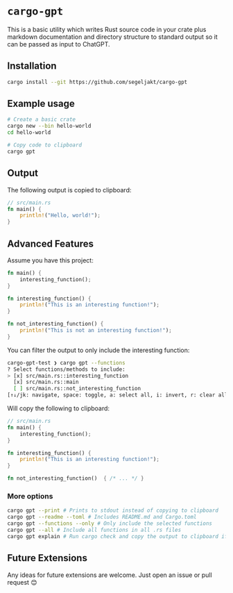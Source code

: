 # `cargo-gpt`

This is a basic utility which writes Rust source code in your crate plus markdown documentation and directory structure to standard output so it can be passed as input to ChatGPT.

## Installation

```sh
cargo install --git https://github.com/segeljakt/cargo-gpt
```

## Example usage

```sh
# Create a basic crate
cargo new --bin hello-world
cd hello-world

# Copy code to clipboard
cargo gpt
```

## Output

The following output is copied to clipboard:

```rs
// src/main.rs
fn main() {
    println!("Hello, world!");
}
```

## Advanced Features

Assume you have this project:

```rs
fn main() {
    interesting_function();
}

fn interesting_function() {
    println!("This is an interesting function!");
}

fn not_interesting_function() {
    println!("This is not an interesting function!");
}
```

You can filter the output to only include the interesting function:

```sh
cargo-gpt-test ❯ cargo gpt --functions
? Select functions/methods to include:
> [x] src/main.rs::interesting_function
  [x] src/main.rs::main
  [ ] src/main.rs::not_interesting_function
[↑↓/jk: navigate, space: toggle, a: select all, i: invert, r: clear all, enter: confirm]
```

Will copy the following to clipboard:

```rs
// src/main.rs
fn main() {
    interesting_function();
}

fn interesting_function() {
    println!("This is an interesting function!");
}

fn not_interesting_function()  { /* ... */ }
```

### More options

```sh
cargo gpt --print # Prints to stdout instead of copying to clipboard
cargo gpt --readme --toml # Includes README.md and Cargo.toml
cargo gpt --functions --only # Only include the selected functions
cargo gpt --all # Include all functions in all .rs files
cargo gpt explain # Run cargo check and copy the output to clipboard if there are errors
```



## Future Extensions

Any ideas for future extensions are welcome. Just open an issue or pull request :blush:
